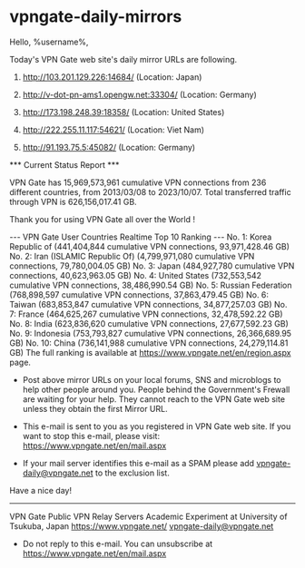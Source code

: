 # vpngate-daily-mirrors

Hello, %username%,

Today's VPN Gate web site's daily mirror URLs are following.

1. http://103.201.129.226:14684/
   (Location: Japan)

2. http://v-dot-pn-ams1.opengw.net:33304/
   (Location: Germany)

3. http://173.198.248.39:18358/
   (Location: United States)

4. http://222.255.11.117:54621/
   (Location: Viet Nam)

5. http://91.193.75.5:45082/
   (Location: Germany)


*** Current Status Report ***

VPN Gate has 15,969,573,961 cumulative VPN connections from 236 different countries, from 2013/03/08 to 2023/10/07.
Total transferred traffic through VPN is 626,156,017.41 GB.

Thank you for using VPN Gate all over the World !


--- VPN Gate User Countries Realtime Top 10 Ranking ---
No. 1: Korea Republic of (441,404,844 cumulative VPN connections, 93,971,428.46 GB)
No. 2: Iran (ISLAMIC Republic Of) (4,799,971,080 cumulative VPN connections, 79,780,004.05 GB)
No. 3: Japan (484,927,780 cumulative VPN connections, 40,623,963.05 GB)
No. 4: United States (732,553,542 cumulative VPN connections, 38,486,990.54 GB)
No. 5: Russian Federation (768,898,597 cumulative VPN connections, 37,863,479.45 GB)
No. 6: Taiwan (683,853,847 cumulative VPN connections, 34,877,257.03 GB)
No. 7: France (464,625,267 cumulative VPN connections, 32,478,592.22 GB)
No. 8: India (623,836,620 cumulative VPN connections, 27,677,592.23 GB)
No. 9: Indonesia (753,793,827 cumulative VPN connections, 26,366,689.95 GB)
No. 10: China (736,141,988 cumulative VPN connections, 24,279,114.81 GB)
The full ranking is available at https://www.vpngate.net/en/region.aspx page.


* Post above mirror URLs on your local forums, SNS and microblogs
  to help other people around you.
  People behind the Government's Frewall are waiting for your help.
  They cannot reach to the VPN Gate web site
  unless they obtain the first Mirror URL.

* This e-mail is sent to you as you registered in VPN Gate web site.
  If you want to stop this e-mail, please visit:
  https://www.vpngate.net/en/mail.aspx

* If your mail server identifies this e-mail as a SPAM
  please add vpngate-daily@vpngate.net to the exclusion list.

Have a nice day!

------------------------------------------------------
VPN Gate Public VPN Relay Servers
Academic Experiment at University of Tsukuba, Japan
https://www.vpngate.net/
vpngate-daily@vpngate.net
* Do not reply to this e-mail.
  You can unsubscribe at https://www.vpngate.net/en/mail.aspx


